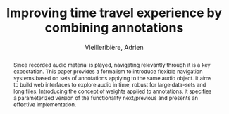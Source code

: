 --- 
title: "Improving time travel experience by combining annotations" 
abstract: "Since recorded audio material is played, navigating relevantly through it is a key expectation. This paper provides a formalism to introduce flexible navigation systems based on sets of annotations applying to the same audio object. It aims to build web interfaces to explore audio in time, robust for large data-sets and long files. Introducing the concept of weights applied to annotations, it specifies a parameterized version of the functionality next/previous and presents an effective implementation." 
address: "Atlanta, Georgia" 
author: "Vieilleribière, Adrien"
webAuthor: "Adrien Vieilleribière" 
booktitle: "Proceedings of the International Web Audio Conference" 
editor: "Freeman, Jason and Lerch, Alexander and Paradis, Matthew" 
month: "Proceedings of the International Web Audio Conference"
pages: "undefined" 
publisher: "Georgia Tech" 
series: "WAC '16"
type: "Paper"  
year: "2016" 
id: "2016_19" 
tags: year2016
media: https://smartech.gatech.edu/bitstream/handle/1853/54578/lightningtalks-day2_videostream.html?sequence=8&isAllowed=y 
pdflink: /_data/papers/pdf/2016/2016_19.pdf
ISSN: 2663-5844
---